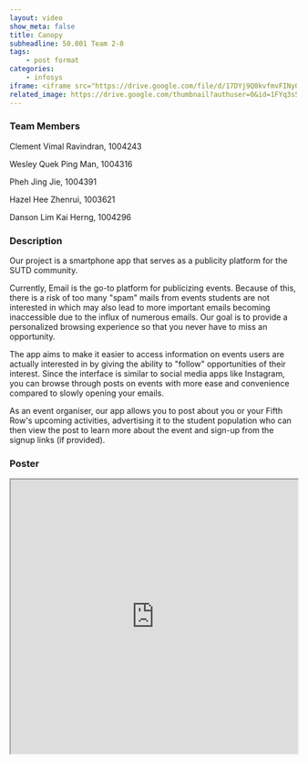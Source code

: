 ```yaml
---
layout: video
show_meta: false
title: Canopy
subheadline: 50.001 Team 2-8
tags:
    - post format
categories:
    - infosys
iframe: <iframe src="https://drive.google.com/file/d/17DYj9Q0kvfmvFINy0RjFRkk5d0m-6O_L/preview" width="320" height="240"></iframe>
related_image: https://drive.google.com/thumbnail?authuser=0&id=1FYq3s5uRU4ynpVO2cwaL_ZKpMQO3X1rU&sz=w300-h300-p-k-nu-iv1
---
```


### Team Members

Clement Vimal Ravindran, 1004243

Wesley Quek Ping Man, 1004316

Pheh Jing Jie, 1004391

Hazel Hee Zhenrui, 1003621

Danson Lim Kai Herng, 1004296  

### Description

Our project is a smartphone app that serves as a publicity platform for the SUTD community.

Currently, Email is the go-to platform for publicizing events. Because of this, there is a risk of too many "spam" mails from events students are not interested in which may also lead to more important emails becoming inaccessible due to the influx of numerous emails. Our goal is to provide a personalized browsing experience so that you never have to miss an opportunity.

The app aims to make it easier to access information on events users are actually interested in by giving the ability to "follow" opportunities of their interest. Since the interface is similar to social media apps like Instagram, you can browse through posts on events with more ease and convenience compared to slowly opening your emails.

As an event organiser, our app allows you to post about you or your Fifth Row's upcoming activities, advertising it to the student population who can then view the post to learn more about the event and sign-up from the signup links (if provided).

### Poster

<iframe src="https://drive.google.com/file/d/1FYq3s5uRU4ynpVO2cwaL_ZKpMQO3X1rU/preview" width="100%" height="480"></iframe>
